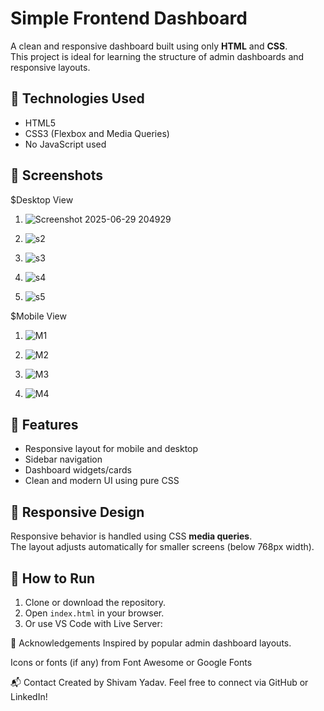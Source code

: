 # Simple Frontend Dashboard

A clean and responsive dashboard built using only **HTML** and **CSS**.  
This project is ideal for learning the structure of admin dashboards and responsive layouts.

## 🧰 Technologies Used

- HTML5
- CSS3 (Flexbox and Media Queries)
- No JavaScript used

## 📸 Screenshots

$Desktop View 
1. ![Screenshot 2025-06-29 204929](https://github.com/user-attachments/assets/d365466f-ce9f-493d-812c-fe984d91cee7)

2. ![s2](https://github.com/user-attachments/assets/ca2be98c-278f-4d2a-9572-a4a283c95432)

3. ![s3](https://github.com/user-attachments/assets/bb43f71d-4f30-4232-8322-12ab4e5cba87)

4. ![s4](https://github.com/user-attachments/assets/213407b0-6f68-486c-b461-2cbd481cfdab)

5. ![s5](https://github.com/user-attachments/assets/161db6fd-6ec5-4938-8d6b-a58da24b8228)


$Mobile View

1. ![M1](https://github.com/user-attachments/assets/65ed0752-ce10-4847-89ee-1a1f83264459)

2. ![M2](https://github.com/user-attachments/assets/767b5011-f50b-4820-ae95-4d26a2c681d5)

3. ![M3](https://github.com/user-attachments/assets/b2316b07-64f3-49c7-ba3a-f6b57cf44fa6)

4. ![M4](https://github.com/user-attachments/assets/8d02c818-62de-4e4e-b18b-c686f4f6b0ba)


## 🎨 Features

- Responsive layout for mobile and desktop
- Sidebar navigation
- Dashboard widgets/cards
- Clean and modern UI using pure CSS

## 📱 Responsive Design

Responsive behavior is handled using CSS **media queries**.  
The layout adjusts automatically for smaller screens (below 768px width).


## 🚀 How to Run

1. Clone or download the repository.
2. Open `index.html` in your browser.
3. Or use VS Code with Live Server:


🙌 Acknowledgements
Inspired by popular admin dashboard layouts.

Icons or fonts (if any) from Font Awesome or Google Fonts

📬 Contact
Created by Shivam Yadav.
Feel free to connect via GitHub or LinkedIn!









 
